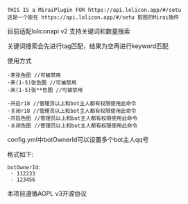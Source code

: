     THIS IS a MiraiPlugin FOR https://api.lolicon.app/#/setu
    这是一个能在 https://api.lolicon.app/#/setu 取图的Mirai插件
    
目前适配loliconapi v2 支持关键词和数量搜索

关键词搜索会先进行tag匹配，结果为空再进行keyword匹配

使用方式

    ·来张色图 //可被禁用
    ·来(1-5)张色图 //可被禁用
    ·来(1-5)张**色图 //可被禁用
    
    ·开启r18 //管理员以上和bot主人都有权限使用此命令
    ·关闭r18 //管理员以上和bot主人都有权限使用此命令
    ·开启色图 //管理员以上和bot主人都有权限使用此命令
    ·关闭色图 //管理员以上和bot主人都有权限使用此命令
    
config.yml中botOwnerId可以设置多个bot主人qq号

格式如下: 

    botOwnerId: 
     - 112233
     - 123456

本项目遵循AGPL v3开源协议
